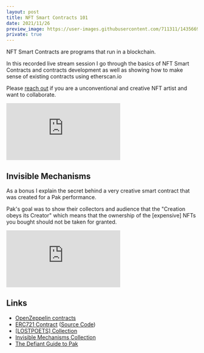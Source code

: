 ```yaml
---
layout: post
title: NFT Smart Contracts 101
date: 2021/11/26
preview_image: https://user-images.githubusercontent.com/711311/143566949-b1e6d1fb-ba2b-4f6b-8152-caac30b7e5c7.png
private: true
---
```


NFT Smart Contracts are programs that run in a blockchain.

In this recorded live stream session I go through the basics of NFT Smart Contracts and contracts development as well as showing how to make sense of existing contracts using etherscan.io

Please [reach out](/contact) if you are a unconventional and creative NFT artist and want to collaborate.

<iframe aria-label="nft smart contracts 101 video talk" class="Video" id="recording-embed" src="https://www.youtube.com/embed/klwkUlzd2Qs" frameborder="0" allow="accelerometer; autoplay; encrypted-media; gyroscope; picture-in-picture" allowfullscreen></iframe>

## Invisible Mechanisms

As a bonus I explain the secret behind a very creative smart contract that was created for a Pak performance.

Pak's goal was to show their collectors and audience that the "Creation obeys its Creator" which means that the ownership of the [expensive] NFTs you bought should not be taken for granted.

<iframe aria-label="invisible mechanism video talk" class="Video" id="recording-embed" src="https://www.youtube.com/embed/6Hkz3XVXC04" frameborder="0" allow="accelerometer; autoplay; encrypted-media; gyroscope; picture-in-picture" allowfullscreen></iframe>

## Links

- [OpenZeppelin contracts](https://docs.openzeppelin.com/contracts/4.x/)
- [ERC721 Contract](https://docs.openzeppelin.com/contracts/4.x/erc721) ([Source Code](https://github.com/OpenZeppelin/openzeppelin-contracts/blob/master/contracts/token/ERC721/ERC721.sol))
- [[LOSTPOETS] Collection](https://opensea.io/collection/lostpoets)
- [Invisible Mechanisms Collection](https://opensea.io/collection/coic)
- [The Defiant Guide to Pak](https://www.youtube.com/watch?v=0G4h9IfnVzU)
